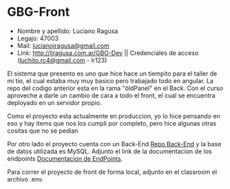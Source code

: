# GBG-Front

- Nombre y apellido: Luciano Ragusa
- Legajo: 47003
- Mail: lucianojragusa@gmail.com
- Link: http://ljragusa.com.ar/GBG-Dev || Credenciales de acceso (luchito.rc4@gmail.com - lr123)

El sistema que presento es uno que hice hace un tiempito para el taller de mi tio, el cual estaba muy muy basico pero trabajado todo en angular. 
La repo del codigo anterior esta en la rama "öldPanel" en el Back. Con el curso aproveche a darle un cambio de cara a todo el front, el cual se encuentra deployado en 
un servidor propio.

Como el proyecto esta actualmente en produccion, yo lo hice pensando en eso y hay items que nos los cumpli por completo, pero hice algunas otras cositas que no se pedian

Por otro lado el proyecto cuenta con un Back-End [Repo Back-End](https://github.com/Luchoragusa/GBG-Back) y la base de datos utilizada es MySQL. Adjunto el link de la documentacion de los endpoints [Documentacion de EndPoints](https://documenter.getpostman.com/view/23041568/2s9XxvTEvV).

Para correr el proyecto de front de forma local, adjunto en el classroom el archivo .env.
